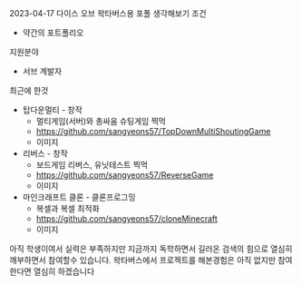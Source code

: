 2023-04-17
다이스 오브 왁타버스용 포폴 생각해보기 
조건
- 약간의 포트폴리오

지원분야
- 서브 계발자

최근에 한것
- 탑다운멀티 - 창작
	- 멀티게임(서버)와 총싸움 슈팅게임 찍먹
	- https://github.com/sangyeons57/TopDownMultiShoutingGame
	- 이미지
- 리버스 - 창작
	- 보드게임 리버스, 유닛테스트 찍먹
	- https://github.com/sangyeons57/ReverseGame
	- 이미지
- 마인크래프트 클론 - 클론프로그밍
	- 복셀과 복셀 최적화
	- https://github.com/sangyeons57/cloneMinecraft
	- 이미지

아직 학생이여서 실력은 부족하지만
지금까지 독학하면서 길러온 검색의 힘으로 열심히 깨부하면서 참여할수 있습니다.
왁타버스에서 프로젝트를 해본경험은 아직 없지만  참여한다면 열심히 하겠습니다 